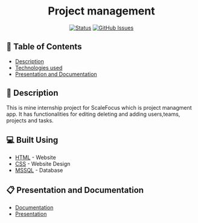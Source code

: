 <p align="center">
  <a href="https://github.com/IPBachvarov18/Scale-Focus-internship" rel="noopener">
    
  </a>
</p>

<h1 align="center">Project management</h1>

<div align="center">

[![Status](https://img.shields.io/badge/status-active-success.svg)]()
[![GitHub Issues](https://img.shields.io/github/issues/IPBachvarov18/Scale-Focus-internship.svg)](https://github.com/IPBachvarov18/Scale-Focus-internship/issues)


</div>

## 📝 Table of Contents

- [Description](#description)
- [Technologies used](#techs)
- [Presentation and Documentation](#documentation)

## 📖 Description <a name="description"></a>

This is mine internship project for ScaleFocus which is project managment app. It has functionalities for editing deleting and adding users,teams, projects and tasks.


## 💻 Built Using <a name="techs"></a>

- [HTML](https://html.com/) - Website
- [CSS](https://www.w3.org/Style/CSS/Overview.en.html) - Website Design
- [MSSQL](https://www.microsoft.com/en-us/sql-server/sql-server-2019) - Database

## 📋 Presentation and Documentation <a name="documentation"></a>

- [Documentation](https://codingburgas-my.sharepoint.com/:w:/g/personal/ipbachvarov18_codingburgas_bg/EehTNd1zintKp1jkrtR-xMoBTy_bCDbeQvAJPUEri0gvJg?e=SnvM7P)
- [Presentation](https://codingburgas-my.sharepoint.com/:p:/g/personal/ipbachvarov18_codingburgas_bg/ESddEIB1_Z1Ju10oKkQDgPIBGWVDplptgd3eV2UJfUSWxw?e=Q9kuKS)
